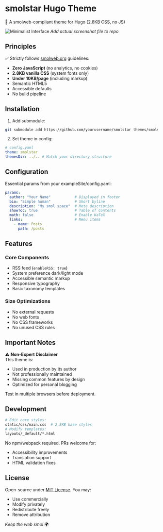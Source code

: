 # smolstar Hugo Theme  

🌱 A smolweb-compliant theme for Hugo (2.8KB CSS, no JS)  

![Minimalist Interface](screenshot.png) *Add actual screenshot file to repo*

## Principles  
✅ Strictly follows [smolweb.org](https://smolweb.org) guidelines:  
- **Zero JavaScript** (no analytics, no cookies)  
- **2.8KB vanilla CSS** (system fonts only)  
- **Under 10KB/page** (including markup)  
- Semantic HTML5  
- Accessible defaults  
- No build pipeline  

## Installation  
1. Add submodule:  
```bash
git submodule add https://github.com/yourusername/smolstar themes/smolstar
```
2. Set theme in config:  
```yaml
# config.yaml
theme: smolstar
themesDir: ../.. # Match your directory structure
```

## Configuration  
Essential params from your exampleSite/config.yaml:  
```yaml
params:
  author: "Your Name"           # Displayed in footer
  bio: "Simple human"           # Short byline
  description: "My smol space"  # Meta description
  showToc: true                 # Table of Contents
  math: false                   # Enable KaTeX
  links:                        # Menu items
    - name: Posts
      path: /posts
```

## Features  
### Core Components  
- RSS feed (`enableRSS: true`)  
- System preference dark/light mode  
- Accessible semantic markup  
- Responsive typography  
- Basic taxonomy templates  

### Size Optimizations  
- No external requests  
- No web fonts  
- No CSS frameworks  
- No unused CSS rules  

## Important Notes  
⚠️ **Non-Expert Disclaimer**  
This theme is:  
- Used in production by its author  
- Not professionally maintained  
- Missing common features by design  
- Optimized for personal blogging  

Test in multiple browsers before deployment.

## Development  
```bash
# Edit core styles:  
static/css/main.css  # 2.8KB base styles  
# Modify templates:  
layouts/_default/*.html  
```  

No npm/webpack required. PRs welcome for:
- Accessibility improvements
- Translation support
- HTML validation fixes

## License  
Open-source under [MIT License](LICENSE). You may:
- Use commercially
- Modify privately
- Redistribute freely
- Remove attribution

*Keep the web smol* 🌍
